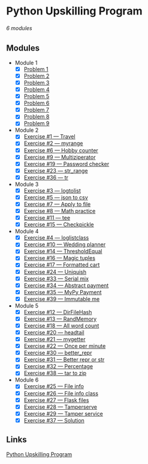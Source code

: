 # Python Upskilling Program

###### 6 modules

## Modules

* Module 1
    - [x] [Problem 1](https://www.practicepython.org/exercise/2014/01/29/01-character-input.html)
    - [x] [Problem 2](https://www.practicepython.org/exercise/2014/02/05/02-odd-or-even.html)
    - [x] [Problem 3](https://www.practicepython.org/exercise/2014/02/15/03-list-less-than-ten.html)
    - [x] [Problem 4](https://www.practicepython.org/exercise/2014/02/26/04-divisors.html)
    - [x] [Problem 5](https://www.practicepython.org/exercise/2014/03/05/05-list-overlap.html)
    - [x] [Problem 6](https://www.practicepython.org/exercise/2014/03/12/06-string-lists.html)
    - [x] [Problem 7](https://www.practicepython.org/exercise/2014/03/19/07-list-comprehensions.html)
    - [x] [Problem 8](https://www.practicepython.org/exercise/2014/03/26/08-rock-paper-scissors.html)
    - [x] [Problem 9](https://www.practicepython.org/exercise/2014/04/02/09-guessing-game-one.html)
* Module 2
    - [x] [Exercise #1 — Travel](https://docs.google.com/document/d/11LwF22g7bmN2-49I5uqFjLxe3x1v_fV0iwhp-T76bRM/edit?usp=sharing)
    - [x] [Exercise #2 — myrange](https://docs.google.com/document/d/1XOhRkn9u12nT-2nUMLrV-KwQVwZGXq6dIZc42myrD5Y/edit?usp=sharing)
    - [x] [Exercise #6 — Hobby counter](https://docs.google.com/document/d/1y_3CNXntGO6lr4-lM6Z9epb3sQzAH9AJA2ZuRGwj78I/edit?usp=sharing)
    - [x] [Exercise #9 — Multiziperator](https://docs.google.com/document/d/1aRlPL7G6JMwGwVMg3As3xkC6jMTlrUn67pmep-vRorE/edit?usp=sharing)
    - [x] [Exercise #19 — Password checker](https://docs.google.com/document/d/19v8Ong1Sw2cvUjSLi2iX5Q-Di4G6RppuhtXsZ5dWDq4/edit?usp=sharing)
    - [x] [Exercise #23 — str_range](https://docs.google.com/document/d/1zGM5hqDOTM9y6u5_dHWIbOeZgmVWWM4GEaX5YwDT-Go/edit?usp=sharing)
    - [x] [Exercise #36 — tr](https://docs.google.com/document/d/1Jz7kCwZOGVXc_S9b293vPTif88tFfJTth6mZVmrGjcg/edit?usp=sharing)
* Module 3
    - [x] [Exercise #3 — logtolist](https://docs.google.com/document/d/1av8tRy6jJOlfZbqPBWnVgx_gzV-kPu80Ml73JtFrwFM/edit?usp=sharing)
    - [x] [Exercise #5 — json to csv](https://docs.google.com/document/d/16WvEBoRQcyRQ8NoDYQszOdNvWgpYo_Gn-ZsrB6AVRj4/edit?usp=sharing)
    - [x] [Exercise #7 — Apply to file](https://docs.google.com/document/d/1QZYUQTgJhCxYEkLmA3SicnOhN7TQiXsgtsRSkeNuzG4/edit?usp=sharing)
    - [x] [Exercise #8 — Math practice](https://docs.google.com/document/d/1nNnusxUnDooecgIViD34HH0EMryfYNSwlpk8BZt_gTI/edit?usp=sharing)
    - [x] [Exercise #11 — tee](https://docs.google.com/document/d/16ZoSaKu5hQnPJWeeQG2baWrbCes-c5KXHB_vinDueCk/edit?usp=sharing)
    - [x] [Exercise #15 — Checkpickle](https://docs.google.com/document/d/1WLqkn3ArwLTS0tLSTNxbrIRcy7U5CGl3WQd8ehNmybU/edit?usp=sharing)
* Module 4
    - [x] [Exercise #4 — loglistclass](https://docs.google.com/document/d/1lgs6DI1bz1jcL2oarG7Sq5ie7KzvFxUTTtpspqxfi1Q/edit?usp=sharing)
    - [x] [Exercise #10 — Wedding planner](https://docs.google.com/document/d/1rM4h0p26iDL3aYX2ipDjLhwgEheB6WAopeABT5UJxP4/edit?usp=sharing)
    - [x] [Exercise #14 — ThresholdEqual](https://docs.google.com/document/d/1sgRe9FwyIJaAx9OgL7xsuNJ8Bop7_xqSAXaBWZdiiY8/edit?usp=sharing)
    - [x] [Exercise #16 — Magic tuples](https://docs.google.com/document/d/1vbPQMGofrBt3aJd9V0bfgu5xtb-fI2-tocbRcSLC_Jg/edit?usp=sharing)
    - [x] [Exercise #17 — Formatted cart](https://docs.google.com/document/d/1jJwCovxBLpPbZ6akZBW5KhLqJEtq1RV2cP5UD8g8p6U/edit?usp=sharing)
    - [x] [Exercise #24 — Uniquish](https://docs.google.com/document/d/1x_gB9pL5yR3eAd0q9lz0rPwU5GywPFJRwbicBv8i9OA/edit?usp=sharing)
    - [x] [Exercise #33 — Serial mix](https://docs.google.com/document/d/1MWCNgpc9s9NVKh7Iw86kQSL-0QxsMY59NJKW0Uyr-Nw/edit?usp=sharing)
    - [x] [Exercise #34 — Abstract payment](https://docs.google.com/document/d/1CSNxwdEmuqQLLg1LYMqQs2wiIC-m1fk47OSpB4V2hGo/edit?usp=sharing)
    - [x] [Exercise #35 — MyPy Payment](https://docs.google.com/document/d/14klupYCxq4V6yLtPwxAPRfvEwKfD25wSZrSSOlWQBBM/edit?usp=sharing)
    - [x] [Exercise #39 — Immutable me](https://docs.google.com/document/d/184bBWYB0rsmJhuI1yXE5viRsXFP-nTKlmGGfn907JiQ/edit?usp=sharing)
* Module 5
    - [x] [Exercise #12 — DirFileHash](https://docs.google.com/document/d/1UHYCXumZWBF7icxjx598jYX18M32HxwQsLpi3RpU5Ec/edit?usp=sharing)
    - [x] [Exercise #13 — RandMemory](https://docs.google.com/document/d/1B3ynNRl5KkByvToKKgG2kodu7m7rO7lKwwfkWvy5vpQ/edit?usp=sharing)
    - [x] [Exercise #18 — All word count](https://docs.google.com/document/d/1GBcyBdIQmDB3X2baR5q1WYvqmrYMF02f7YZl1d8w4f0/edit?usp=sharing)
    - [x] [Exercise #20 — headtail](https://docs.google.com/document/d/1p3uYyXkw3um3025MRbQb1PXP8Lg0uL0g2EbIIBxVEn8/edit?usp=sharing)
    - [x] [Exercise #21 — mygetter](https://docs.google.com/document/d/1QuLTcjw4zIKLiUQ6cefZs4f49i42AdCNv4mZDk06shk/edit?usp=sharing)
    - [x] [Exercise #22 — Once per minute](https://docs.google.com/document/d/1F_et9ubIBJRkfMQ3vtj5c5PoxyVJyo40yfYHwDpZnY8/edit?usp=sharing)
    - [x] [Exercise #30 — better_repr](https://docs.google.com/document/d/1UkHMXPqk8UpW1KUHwOj3CzlUFZ_klpTO6gPSNquT0ts/edit?usp=sharing)
    - [x] [Exercise #31 — Better repr or str](https://docs.google.com/document/d/1c00IzALGO3i420Nnk1Ol-OSh0aP0lc8jip56zrdVEA8/edit?usp=sharing)
    - [x] [Exercise #32 — Percentage](https://docs.google.com/document/d/13lYJ8r6L4Wh_QFZcDqniSxJaN7g8F6RSpLvqMT5l7Zw/edit?usp=sharing)
    - [x] [Exercise #38 — tar to zip](https://docs.google.com/document/d/1PunONw3ArpncQ6UN5W01ddUhoJv4wJGw9Dd4DISR4XI/edit?usp=sharing)
* Module 6
    - [x] [Exercise #25 — File info](https://docs.google.com/document/d/13TNBzYt3yzbQ_58M3aM_HGZqZbKMwlTqPzDo6nWuxmQ/edit?usp=sharing)
    - [x] [Exercise #26 — File info class](https://docs.google.com/document/d/1h_unVzQZ8SaCRZGUqFM3N0poRSM_-LufBEuxJjOGW_s/edit?usp=sharing)
    - [x] [Exercise #27 — Flask files](https://docs.google.com/document/d/1sICDLOC-53Qrb-fEOjzvlWEkNQI3yEs5p1AIkD49UPg/edit?usp=sharing)
    - [x] [Exercise #28 — Tamperserve](https://docs.google.com/document/d/1yqroV1wtXqN5an1kddixnaDNxM4XbyBeZgxJaliQ9as/edit?usp=sharing)
    - [x] [Exercise #29 — Tamper service](https://docs.google.com/document/d/1iuTlUYYPtl_q6cpUL1wDV7Mi0ewppy8wFnIhPSGEHoQ/edit?usp=sharing)
    - [x] [Exercise #37 — Solution](https://docs.google.com/document/d/1LTxFuW5G14PJytp2piMipBp26l4IT2FrRNibrEMKVvA/edit?usp=sharing)

## Links

[Python Upskilling Program](https://drive.google.com/drive/folders/1bZ3rtsSM0mMaC24pNKl3gqg3Hqjation?usp=sharing)
